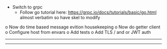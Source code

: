 *  Switch to grpc
    *  Follow go tutorial here: https://grpc.io/docs/tutorials/basic/go.html
        almost verbatim so have skel to modify

o  Now do time based message evition housekeeping
o  Now do getter client
o  Configure host from envars
o  Add tests
o  Add TLS / and or JWT auth

----------------------------------------------------------------
----------------------------------------------------------------